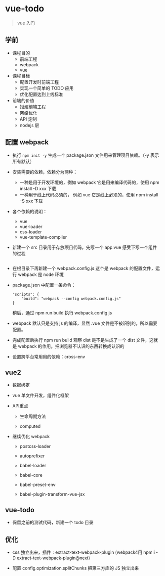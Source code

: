 # vue-todo

> vue 入门

## 学前

- 课程目的
    - 前端工程
    - webpack
    - vue
- 课程目标
    - 配置开发时前端工程
    - 实现一个简单的 TODO 应用
    - 优化配置达到上线标准
- 前端的价值
    - 搭建前端工程
    - 网络优化
    - API 定制
    - nodejs 层

## 配置 webpack

- 执行 `npm init -y` 生成一个 package.json 文件用来管理项目依赖。（-y 表示所有默认）

- 安装需要的依赖，依赖分为两种：
    - 一种是用于开发环境的，例如 webpack 它是用来编译代码的，使用 npm install -D xxx 下载
    - 一种用于线上代码必须的， 例如 vue 它是线上必须的，使用 npm install -S xxx 下载

- 各个依赖的说明：
    - vue 
    - vue-loader
    - css-loader
    - vue-template-compiler

- 新建一个 src 目录用于存放项目代码，先写一个 app.vue 感受下写一个组件的过程

```vue

```

- 在根目录下再新建一个 webpack.config.js 这个是 webpack 的配置文件，运行 webpack 是 node 环境

- package.json 中配置一条命令：

    ```
    "scripts": {
        "build": "webpack --config webpack.config.js"
    }

    ```

    稍后，通过 npm run build 执行 webpack.config.js

- webpack 默认只是支持 js 的编译，显然 .vue 文件是不被识别的，所以需要配置。


- 完成配置后执行 npm run build 观察 dist 是不是生成了一个 dist 文件，这就是 webpack 的作用，把浏览器不认识的东西转换成认识的

- 设置跨平台常用用的依赖：cross-env

## vue2

- 数据绑定

- vue 单文件开发，组件化框架

- API重点

    - 生命周期方法

    - computed

- 继续优化 webpack

    - postcss-loader

    - autoprefixer

    - babel-loader

    - babel-core

    - babel-preset-env

    - babel-plugin-transform-vue-jsx

## vue-todo

- 保留之前的测试代码，新建一个 todo 目录


## 优化

- css 独立出来，插件：extract-text-webpack-plugin (webpack4用 npm i -D extract-text-webpack-plugin@next)

- 配置 config.optimization.splitChunks 把第三方库的 JS 独立出来